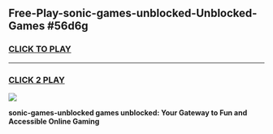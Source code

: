 
## Free-Play-sonic-games-unblocked-Unblocked-Games #56d6g
<h3>
<a href="https://news.freeplayer.one?title=sonic-games-unblocked&ref=8M">CLICK TO PLAY</a></h3>
<hr>

<h3>
<a href="https://news.freeplayer.one?title=sonic-games-unblocked&ref=8M">CLICK 2 PLAY</a>
  
</h3>

<a href="https://news.freeplayer.one?title=sonic-games-unblocked&ref=8M"><img src="https://clearcache.store/games.png"></a>


**sonic-games-unblocked games unblocked: Your Gateway to Fun and Accessible Online Gaming**

